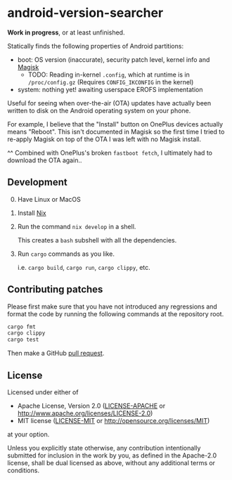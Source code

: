 # android-version-searcher

**Work in progress**, or at least unfinished.

Statically finds the following properties of Android partitions:
- boot: OS version (inaccurate), security patch level, kernel info and [Magisk](https://github.com/topjohnwu/Magisk)
  * TODO: Reading in-kernel `.config`, which at runtime is in `/proc/config.gz` (Requires `CONFIG_IKCONFIG` in the kernel)
- system: nothing yet! awaiting userspace EROFS implementation

Useful for seeing when over-the-air (OTA) updates have actually been written
to disk on the Android operating system on your phone.

For example, I believe that the "Install" button on OnePlus devices actually
means "Reboot". This isn't documented in Magisk so the first time I tried to
re-apply Magisk on top of the OTA I was left with no Magisk install.

^^ Combined with OnePlus's broken `fastboot fetch`, I ultimately had to
download the OTA again..


## Development

0. Have Linux or MacOS

1. Install [Nix](https://nixos.org/download#download-nix)

2. Run the command `nix develop` in a shell.

   This creates a `bash` subshell with all the dependencies.

3. Run `cargo` commands as you like.

   i.e. `cargo build`, `cargo run`, `cargo clippy`, etc.

## Contributing patches

Please first make sure that you have not introduced any regressions and format the code by running the following commands at the repository root.
```sh
cargo fmt
cargo clippy
cargo test
```

Then make a GitHub [pull request](https://github.com/axelkar/android-version-searcher/pulls).

## License

Licensed under either of

 * Apache License, Version 2.0
   ([LICENSE-APACHE](LICENSE-APACHE) or http://www.apache.org/licenses/LICENSE-2.0)
 * MIT license
   ([LICENSE-MIT](LICENSE-MIT) or http://opensource.org/licenses/MIT)

at your option.

Unless you explicitly state otherwise, any contribution intentionally submitted
for inclusion in the work by you, as defined in the Apache-2.0 license, shall be
dual licensed as above, without any additional terms or conditions.
